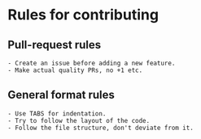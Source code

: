 # Rules for contributing

## Pull-request rules
	- Create an issue before adding a new feature.
	- Make actual quality PRs, no +1 etc.

## General format rules
	- Use TABS for indentation.
	- Try to follow the layout of the code.
	- Follow the file structure, don't deviate from it.
